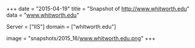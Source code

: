 
+++
date = "2015-04-19"
title = "Snapshot of http://www.whitworth.edu"
data = "www.whitworth.edu"

Server = ["IIS"]
domain = ["whitworth.edu"]

  image = "snapshots/2015_16/www.whitworth.edu.png"
+++
#
